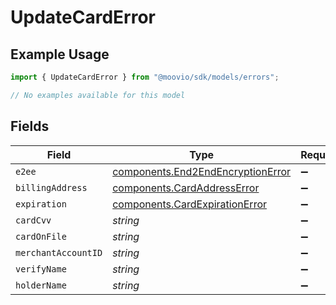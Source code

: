 # UpdateCardError

## Example Usage

```typescript
import { UpdateCardError } from "@moovio/sdk/models/errors";

// No examples available for this model
```

## Fields

| Field                                                                                  | Type                                                                                   | Required                                                                               | Description                                                                            |
| -------------------------------------------------------------------------------------- | -------------------------------------------------------------------------------------- | -------------------------------------------------------------------------------------- | -------------------------------------------------------------------------------------- |
| `e2ee`                                                                                 | [components.End2EndEncryptionError](../../models/components/end2endencryptionerror.md) | :heavy_minus_sign:                                                                     | N/A                                                                                    |
| `billingAddress`                                                                       | [components.CardAddressError](../../models/components/cardaddresserror.md)             | :heavy_minus_sign:                                                                     | N/A                                                                                    |
| `expiration`                                                                           | [components.CardExpirationError](../../models/components/cardexpirationerror.md)       | :heavy_minus_sign:                                                                     | N/A                                                                                    |
| `cardCvv`                                                                              | *string*                                                                               | :heavy_minus_sign:                                                                     | N/A                                                                                    |
| `cardOnFile`                                                                           | *string*                                                                               | :heavy_minus_sign:                                                                     | N/A                                                                                    |
| `merchantAccountID`                                                                    | *string*                                                                               | :heavy_minus_sign:                                                                     | N/A                                                                                    |
| `verifyName`                                                                           | *string*                                                                               | :heavy_minus_sign:                                                                     | N/A                                                                                    |
| `holderName`                                                                           | *string*                                                                               | :heavy_minus_sign:                                                                     | N/A                                                                                    |